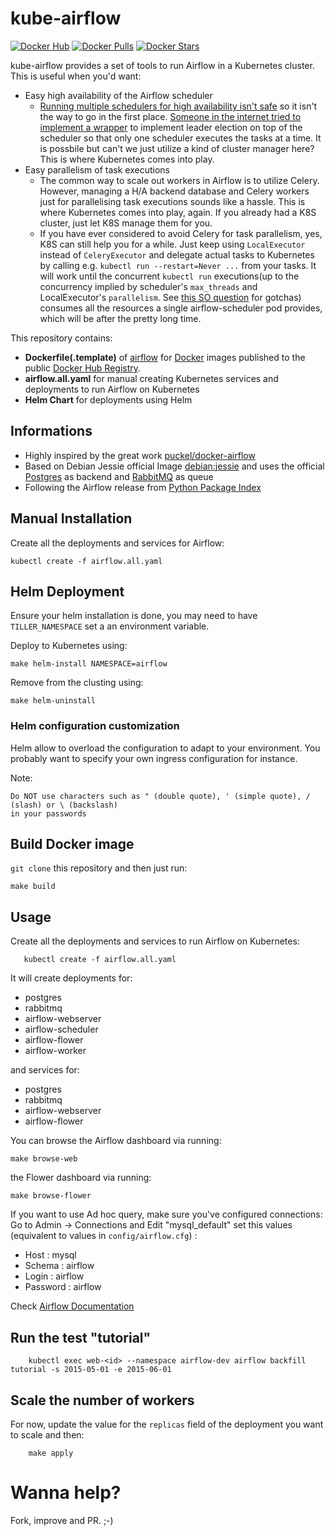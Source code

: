 # kube-airflow
[![Docker Hub](https://img.shields.io/badge/docker-ready-blue.svg)](https://hub.docker.com/r/mumoshu/kube-airflow/)
[![Docker Pulls](https://img.shields.io/docker/pulls/mumoshu/kube-airflow.svg?maxAge=2592000)]()
[![Docker Stars](https://img.shields.io/docker/stars/mumoshu/kube-airflow.svg?maxAge=2592000)]()

kube-airflow provides a set of tools to run Airflow in a Kubernetes cluster.
This is useful when you'd want:

* Easy high availability of the Airflow scheduler
  * [Running multiple schedulers for high availability isn't safe](https://groups.google.com/forum/#!topic/airbnb_airflow/-1wKa3OcwME) so it isn't the way to go in the first place. [Someone in the internet tried to implement a wrapper](https://stackoverflow.com/a/39595535) to implement leader election on top of the scheduler so that only one scheduler executes the tasks at a time. It is possbile but can't we just utilize a kind of cluster manager here? This is where Kubernetes comes into play.
* Easy parallelism of task executions
  * The common way to scale out workers in Airflow is to utilize Celery. However, managing a H/A backend database and Celery workers just for parallelising task executions sounds like a hassle. This is where Kubernetes comes into play, again. If you already had a K8S cluster, just let K8S manage them for you.
  * If you have ever considered to avoid Celery for task parallelism, yes, K8S can still help you for a while. Just keep using `LocalExecutor` instead of `CeleryExecutor` and delegate actual tasks to Kubernetes by calling e.g. `kubectl run --restart=Never ...` from your tasks. It will work until the concurrent `kubectl run` executions(up to the concurrency implied by scheduler's `max_threads` and LocalExecutor's `parallelism`. See [this SO question](https://stackoverflow.com/questions/38200666/airflow-parallelism) for gotchas) consumes all the resources a single airflow-scheduler pod provides, which will be after the pretty long time.

This repository contains:

* **Dockerfile(.template)** of [airflow](https://github.com/apache/incubator-airflow) for [Docker](https://www.docker.com/) images published to the public [Docker Hub Registry](https://registry.hub.docker.com/).
* **airflow.all.yaml** for manual creating Kubernetes services and deployments to run Airflow on Kubernetes
* **Helm Chart** for deployments using Helm

## Informations

* Highly inspired by the great work [puckel/docker-airflow](https://github.com/puckel/docker-airflow)
* Based on Debian Jessie official Image [debian:jessie](https://registry.hub.docker.com/_/debian/) and uses the official [Postgres](https://hub.docker.com/_/postgres/) as backend and [RabbitMQ](https://hub.docker.com/_/rabbitmq/) as queue
* Following the Airflow release from [Python Package Index](https://pypi.python.org/pypi/airflow)

## Manual Installation

Create all the deployments and services for Airflow:

    kubectl create -f airflow.all.yaml

## Helm Deployment

Ensure your helm installation is done, you may need to have `TILLER_NAMESPACE` set a an environment
variable.

Deploy to Kubernetes using:

    make helm-install NAMESPACE=airflow

Remove from the clusting using:

    make helm-uninstall

### Helm configuration customization

Helm allow to overload the configuration to adapt to your environment. You probably want to specify
your own ingress configuration for instance.

Note:
 
    Do NOT use characters such as " (double quote), ' (simple quote), / (slash) or \ (backslash)
    in your passwords


## Build Docker image

`git clone` this repository and then just run:

    make build

## Usage

Create all the deployments and services to run Airflow on Kubernetes:

       kubectl create -f airflow.all.yaml

It will create deployments for:

* postgres
* rabbitmq
* airflow-webserver
* airflow-scheduler
* airflow-flower
* airflow-worker

and services for:

* postgres
* rabbitmq
* airflow-webserver
* airflow-flower

You can browse the Airflow dashboard via running:

    make browse-web

the Flower dashboard via running:

    make browse-flower

If you want to use Ad hoc query, make sure you've configured connections:
Go to Admin -> Connections and Edit "mysql_default" set this values (equivalent to values in `config/airflow.cfg`) :
- Host : mysql
- Schema : airflow
- Login : airflow
- Password : airflow

Check [Airflow Documentation](http://pythonhosted.org/airflow/)

## Run the test "tutorial"

        kubectl exec web-<id> --namespace airflow-dev airflow backfill tutorial -s 2015-05-01 -e 2015-06-01

## Scale the number of workers

For now, update the value for the `replicas` field of the deployment you want to scale and then:

        make apply


# Wanna help?

Fork, improve and PR. ;-)
